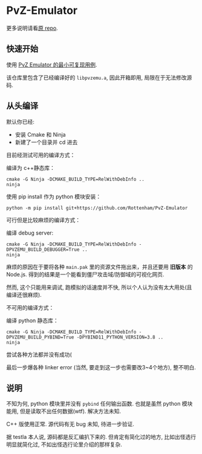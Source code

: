 # PvZ-Emulator

更多说明请看[原 repo](https://github.com/dnartz/PvZ-Emulator).

## 快速开始

使用 [PvZ Emulator 的最小可复现用例](https://github.com/Rottenham/min-pvz-emulator).

该仓库里包含了已经编译好的 `libpvzemu.a`, 因此开箱即用, 局限在于无法修改源码.

## 从头编译

默认你已经:
- 安装 Cmake 和 Ninja
- 新建了一个目录并 cd 进去

目前经测试可用的编译方式：

编译为 c++静态库：
```console
cmake -G Ninja -DCMAKE_BUILD_TYPE=RelWithDebInfo ..
ninja
```

使用 pip install 作为 python 模块安装：
```console
python -m pip install git+https://github.com/Rottenham/PvZ-Emulator
```

可行但是比较麻烦的编译方式：

编译 debug server:
```console
cmake -G Ninja -DCMAKE_BUILD_TYPE=RelWithDebInfo -DPVZEMU_BUILD_DEBUGGER=True ..
ninja
```

麻烦的原因在于要将各种 `main.pak` 里的资源文件拖出来，并且还要用 **旧版本** 的 Node.js. 得到的结果是一个能看到僵尸攻击域/防御域的可视化网页. 

然而, 这个只能用来调试, 跑模拟的话速度并不快, 所以个人认为没有太大用处(且编译还很麻烦).

不可用的编译方式：

编译 python 静态库：
```console
cmake -G Ninja -DCMAKE_BUILD_TYPE=RelWithDebInfo -DPVZEMU_BUILD_PYBIND=True -DPYBIND11_PYTHON_VERSION=3.8 ..
ninja
```

尝试各种方法都并没有成功(

最后一步爆各种 linker error (当然, 要走到这一步也需要改3~4个地方), 整不明白.

## 说明

不知为何, python 模块里并没有 `pybind` 任何输出函数. 也就是虽然 python 模块能用, 但是读取不出任何数据(wtf). 解决方法未知.

C++ 版使用正常. 源代码有无 bug 未知, 待进一步验证.

据 testla 本人说, 源码都是反汇编扒下来的. 但肯定有简化过的地方, 比如出怪选行明显就简化过, 不如出怪选行论里介绍的那样复杂.
